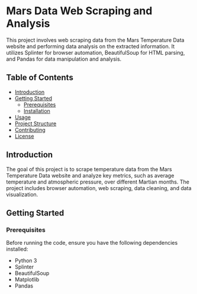 # Mars Data Web Scraping and Analysis

This project involves web scraping data from the Mars Temperature Data website and performing data analysis on the extracted information. It utilizes Splinter for browser automation, BeautifulSoup for HTML parsing, and Pandas for data manipulation and analysis.

## Table of Contents

- [Introduction](#introduction)
- [Getting Started](#getting-started)
  - [Prerequisites](#prerequisites)
  - [Installation](#installation)
- [Usage](#usage)
- [Project Structure](#project-structure)
- [Contributing](#contributing)
- [License](#license)

## Introduction

The goal of this project is to scrape temperature data from the Mars Temperature Data website and analyze key metrics, such as average temperature and atmospheric pressure, over different Martian months. The project includes browser automation, web scraping, data cleaning, and data visualization.

## Getting Started

### Prerequisites

Before running the code, ensure you have the following dependencies installed:

- Python 3
- Splinter
- BeautifulSoup
- Matplotlib
- Pandas

